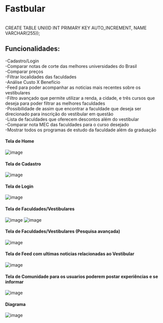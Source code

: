 <h1>Fastbular</h1>

<br>
CREATE TABLE UNI(ID INT PRIMARY KEY AUTO_INCREMENT, NAME VARCHAR(255));

<h2>Funcionalidades:</h2>

-Cadastro/Login
<br>
-Comparar notas de corte das melhores universidades do Brasil
<br>
-Comparar preços
<br>
-Filtrar localidades das faculdades
<br>
-Análise Custo X Benefício
<br>
-Feed para poder acompanhar as noticias mais recentes sobre os vestibulares
<br>
-Filtro avançado que permite utilizar a renda, a cidade, e três cursos que deseja para poder filtrar as melhores faculdades
<br>
-Possibilidade de assim que encontrar a faculdade que deseja ser direcionado para inscrição do vestibular em questão
<br>
-Lista de faculdades que oferecem descontos além do vestibular
<br>
-Comparar nota MEC das faculdades para o curso desejado
<br>
-Mostrar todos os programas de estudo da faculdade além da graduação


<h4>Tela de Home</h4>

![image](https://github.com/gcastroo21/fastibular/assets/80531553/40a22019-39e5-4906-bbce-7f31b01c8762)

<h4>Tela de Cadastro</h4>

![image](https://github.com/gcastroo21/fastibular/assets/80531553/ebcf6725-c6cf-4f78-ada3-6357ff0eef4d)

<h4>Tela de Login</h4>

![image](https://github.com/gcastroo21/fastibular/assets/80531553/93a9487f-e2f3-48a5-b42b-3a9d62e1e188)

<h4>Tela de Faculdades/Vestibulares</h4>

![image](https://github.com/gcastroo21/fastibular/assets/80531553/ebb5b96a-7e30-4d25-aee5-f8a18156d345)
![image](https://github.com/gcastroo21/fastibular/assets/80531553/1be2d476-a5f7-45d4-aa28-0729cc4b5c6d)

<h4>Tela de Faculdades/Vestibulares (Pesquisa avançada)</h4>

![image](https://github.com/gcastroo21/fastibular/assets/80531553/bd3000d7-d1c5-47e0-b9c2-7be03cfe0e2f)

<h4>Tela de Feed com ultimas noticias relacionadas ao Vestibular</h4>

![image](https://github.com/gcastroo21/fastibular/assets/80531553/422e02e3-b305-4e2e-abf6-f61e7b2e1e87)

<h4>Tela de Comunidade para os usuarios poderem postar experiências e se informar</h4>

![image](https://github.com/gcastroo21/fastibular/assets/80531553/b8bfefb4-c7de-4003-a9a6-10f0770b0bc7)

<h4>Diagrama</h4>

![image](https://github.com/gcastroo21/fastibular/assets/80531553/211165e9-f579-471b-b5b3-81cf4f3232df)






